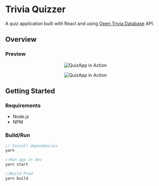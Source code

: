# Trivia Quizzer

A quiz application built with React and using [Open Trivia Database](https://opentdb.com/api_config.php) API.

## Overview
 ### Preview

 <p align="center">
  <img src="../trivia-quizzer/doc/images/start.png" alt='QuizApp in Action'>
</p>

<p align="center">
  <img src="../trivia-quizzer/doc/images/quiz.png" alt='QuizApp in Action'>
</p>

## Getting Started

### Requirements

- Node.js
- NPM

### Build/Run

```javascript
// Install dependencies
yarn

//Run app in dev
yarn start

//Build Prod
yarn build
```
